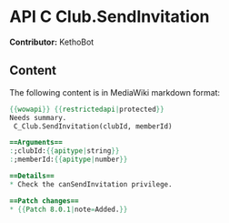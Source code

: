 # API C Club.SendInvitation

**Contributor:** KethoBot

## Content

The following content is in MediaWiki markdown format:

```mediawiki
{{wowapi}} {{restrictedapi|protected}}
Needs summary.
 C_Club.SendInvitation(clubId, memberId)

==Arguments==
:;clubId:{{apitype|string}}
:;memberId:{{apitype|number}}

==Details==
* Check the canSendInvitation privilege.

==Patch changes==
* {{Patch 8.0.1|note=Added.}}
```